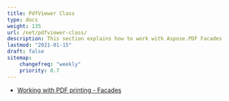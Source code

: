 ```yaml
---
title: PdfViewer Class
type: docs
weight: 135
url: /net/pdfviewer-class/
description: This section explains how to work with Aspose.PDF Facades using PdfViewer Class.
lastmod: "2021-01-15"
draft: false
sitemap:
    changefreq: "weekly"
    priority: 0.7
---
```


- [Working with PDF printing - Facades](/pdf/net/working-with-pdf-printing-facades/)
